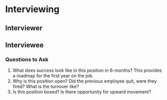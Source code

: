 # Interviewing

## Interviewer

## Interviewee

### Questions to Ask

1. What does success look like in this position in 6-months? This provides a roadmap for the first year on the job.
2. Why is this position open? Did the previous employee quit, were they fired? What is the turnover like?
3. Is this position boxed? Is there opportunity for upward movement?
